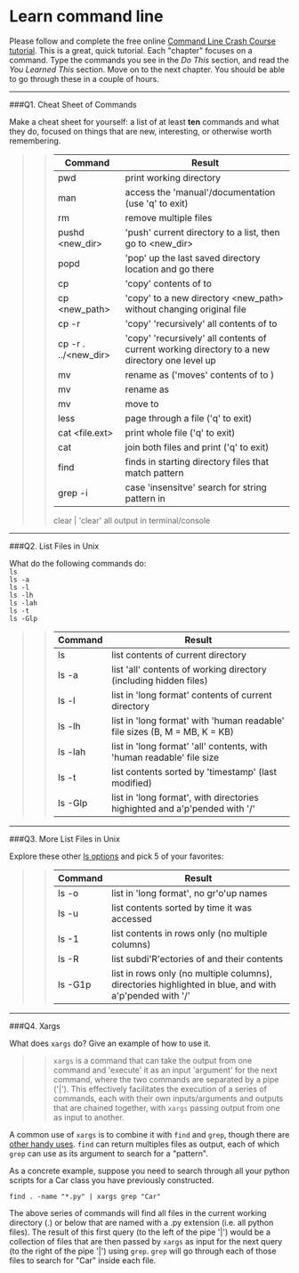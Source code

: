 # Learn command line

Please follow and complete the free online [Command Line Crash Course
tutorial](http://cli.learncodethehardway.org/book/). This is a great,
quick tutorial. Each "chapter" focuses on a command. Type the commands
you see in the _Do This_ section, and read the _You Learned This_
section. Move on to the next chapter. You should be able to go through
these in a couple of hours.

---

###Q1.  Cheat Sheet of Commands  

Make a cheat sheet for yourself: a list of at least **ten** commands and what they do, focused on things that are new, interesting, or otherwise worth remembering.

> > Command | Result
> > ------- | ------
> > pwd | print working directory
> > man <command> | access the 'manual'/documentation (use 'q' to exit)
> > rm <file1> <file2> | remove multiple files
> > pushd <new_dir> | 'push' current directory to a list, then go to <new_dir>
> > popd | 'pop' up the last saved directory location and go there
> > cp <file1> <file2> | 'copy' contents of <file1> to <file2>
> > cp <file> <new_path> | 'copy' <file> to a new directory <new_path> without changing original file
> > cp -r <dir1> <dir2> | 'copy' 'recursively' all contents of <dir1> to <dir2>
> > cp -r . ../<new_dir> | 'copy' 'recursively' all contents of current working directory to a new directory one level up 
> > mv <file1> <file2> | rename <file1> as <file2> ('moves' contents of <file1> to <file2>)
> > mv <dir1> <dir2> | rename <dir1> as <dir2>
> > mv <file> <dir> | move <file> to <dir>
> > less <file>	| page through a file ('q' to exit)
> > cat <file.ext> | print whole file ('q' to exit)
> > cat <file1> <file2> | join both files and print ('q' to exit)
> > find <startdir> <pattern> | finds in starting directory files that match pattern 
> > grep -i <pattern> <file> | case 'insensitve' search for string pattern in <file>  
> > 
> > clear | 'clear' all output in terminal/console


---

###Q2.  List Files in Unix   

What do the following commands do:  
`ls`  
`ls -a`  
`ls -l`  
`ls -lh`  
`ls -lah`  
`ls -t`  
`ls -Glp`


> > Command | Result
> > ------- | ------
> > ls | list contents of current directory
> > ls -a | list 'all' contents of working directory (including hidden files)
> > ls -l | list in 'long format' contents of current directory
> > ls -lh | list in 'long format' with 'human readable' file sizes (B, M = MB, K = KB)
> > ls -lah | list in 'long format' 'all' contents, with 'human readable' file size
> > ls -t | list contents sorted by 'timestamp' (last modified)
> > ls -Glp | list in 'long format', with directories highighted and a'p'pended with '/'

---

###Q3.  More List Files in Unix  

Explore these other [ls options](http://www.techonthenet.com/unix/basic/ls.php) and pick 5 of your favorites:

> > Command | Result
> > ------- | ------
> > ls -o | list in 'long format', no gr'o'up names
> > ls -u | list contents sorted by time it was accessed
> > ls -1 | list contents in rows only (no multiple columns)
> > ls -R <dirname> | list subdi'R'ectories of <dirname> and their contents
> > ls -G1p | list in rows only (no multiple columns),  directories highlighted in blue,  and with a'p'pended with '/'

---

###Q4.  Xargs   

What does `xargs` do? Give an example of how to use it.

> > `xargs` is a command that can take the output from one command and 'execute' it as an input 'argument' for the next command, where the two commands are separated by a pipe ('|'). This effectively facilitates the execution of a series of commands, each with their own inputs/arguments and outputs that are chained together, with `xargs` passing output from one as input to another.

A common use of `xargs` is to combine it with `find` and `grep`, though there are [other handy uses](http://javarevisited.blogspot.com/2012/06/10-xargs-command-example-in-linux-unix.html). `find` can return multiples files as output, each of which `grep` can use as its argument to search for a "pattern".

As a concrete example, suppose you need to search through all your python scripts for a Car class you have previously constructed.

`find . -name "*.py" | xargs grep "Car"`

The above series of commands will find all files in the current working directory (.) or below that are named with a .py extension (i.e. all python files). The result of this first query (to the left of the pipe '|') would be a collection of files that are then passed by `xargs` as input for the next query (to the right of the pipe '|') using `grep`. `grep` will go through each of those files to search for "Car" inside each file.
